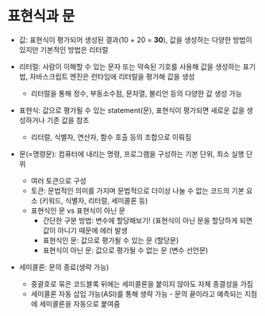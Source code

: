 # 표현식과 문

* 값: 표현식이 평가되어 생성된 결과(10 + 20 = **30**), 값을 생성하는 다양한 방법이 있지만 기본적인 방법은 리터럴
* 리터럴: 사람이 이해할 수 있는 문자 또는 약속된 기호를 사용해 값을 생성하는 표기법, 자바스크립트 엔진은 런타임에 리터럴을 평가해 값을 생성
  - 리터럴을 통해 정수, 부동소수점, 문자열, 불리언 등의 다양한 값 생성 가능
* 표현식: 값으로 평가될 수 있는 statement(문), 표현식이 평가되면 새로운 값을 생성하거나 기존 값을 참조
  - 리터럴, 식별자, 연산자, 함수 호출 등의 조합으로 이뤄짐
* 문(=명령문): 컴퓨터에 내리는 명령, 프로그램을 구성하는 기본 단위, 최소 실행 단위
  - 여러 토큰으로 구성
  - 토큰: 문법적인 의미를 가지며 문법적으로 더이상 나눌 수 없는 코드의 기본 요소 (키워드, 식별자, 리터럴, 세미콜론 등)
  - 표현식인 문 vs 표현식이 아닌 문
    - 간단한 구분 방법: 변수에 할당해보기! (표현식이 아닌 문을 할당하게 되면 값이 아니기 때문에 에러 발생
    - 표현식인 문: 값으로 평가될 수 있는 문 (할당문)
    - 표현식이 아닌 문: 값으로 평가될 수 없는 문 (변수 선언문)
    
* 세미콜론: 문의 종료(생략 가능)
  - 중괄호로 묶은 코드블록 뒤에는 세미콜론을 붙이지 않아도 자체 종결성을 가짐
  - 세미콜론 자동 삽입 가능(ASI)를 통해 생략 가능 - 문의 끝이라고 예측되는 지점에 세미콜론을 자동으로 붙여줌
